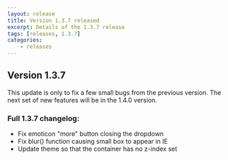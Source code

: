 ```yaml
---
layout: release
title: Version 1.3.7 released
excerpt: Details of the 1.3.7 release
tags: [releases, 1.3.7]
categories:
    - releases
---
```

## Version 1.3.7

This update is only to fix a few small bugs from the previous version. The
next set of new features will be in the 1.4.0 version.

### Full 1.3.7 changelog:
 * Fix emoticon "more" button closing the dropdown
 * Fix blur() function causing small box to appear in IE
 * Update theme so that the container has no z-index set
